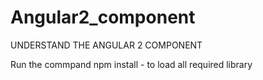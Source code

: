 # Angular2_component
UNDERSTAND THE ANGULAR 2 COMPONENT

Run the commpand npm install - to load all required library
